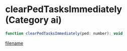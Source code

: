 # clearPedTasksImmediately (Category ai)

```js
function clearPedTasksImmediately(ped: number): void
```

[filename](clearPedTasksImmediately_m.md ':include')